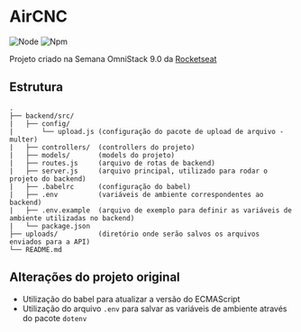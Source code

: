 # AirCNC

![Node](https://img.shields.io/badge/node-10.16.3-green) ![Npm](https://img.shields.io/badge/nvm-6.9.0-green)

Projeto criado na Semana OmniStack 9.0 da [Rocketseat](https://rocketseat.com.br)

## Estrutura
```
.
├── backend/src/
|   ├── config/
|       └── upload.js (configuração do pacote de upload de arquivo - multer)
|   ├── controllers/  (controllers do projeto)
|   ├── models/       (models do projeto)
|   ├── routes.js     (arquivo de rotas de backend)
|   ├── server.js     (arquivo principal, utilizado para rodar o projeto do backend)
|   ├── .babelrc      (configuração do babel)
|   ├── .env          (variáveis de ambiente correspondentes ao backend)
|   ├── .env.example  (arquivo de exemplo para definir as variáveis de ambiente utilizadas no backend)
|   └── package.json
├── uploads/          (diretório onde serão salvos os arquivos enviados para a API)
└── README.md
```

## Alterações do projeto original
- Utilização do babel para atualizar a versão do ECMAScript
- Utilização do arquivo `.env` para salvar as variáveis de ambiente através do pacote `dotenv`